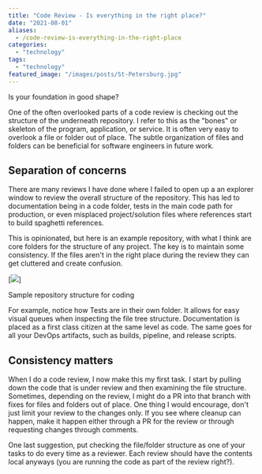 ```yaml
---
title: "Code Review - Is everything in the right place?"
date: "2021-08-01"
aliases:
  - /code-review-is-everything-in-the-right-place
categories: 
  - "technology"
tags: 
  - "technology"
featured_image: "/images/posts/St-Petersburg.jpg"
---
```


Is your foundation in good shape?

One of the often overlooked parts of a code review is checking out the structure of the underneath repository. I refer to this as the "bones" or skeleton of the program, application, or service. It is often very easy to overlook a file or folder out of place. The subtle organization of files and folders can be beneficial for software engineers in future work.

## Separation of concerns

There are many reviews I have done where I failed to open up a an explorer window to review the overall structure of the repository. This has led to documentation being in a code folder, tests in the main code path for production, or even misplaced project/solution files where references start to build spaghetti references.

This is opinionated, but here is an example repository, with what I think are core folders for the structure of any project. The key is to maintain some consistency. If the files aren't in the right place during the review they can get cluttered and create confusion.

[![](/images/posts/code-review-explorer.png)]

Sample repository structure for coding

For example, notice how Tests are in their own folder. It allows for easy visual queues when inspecting the file tree structure. Documentation is placed as a first class citizen at the same level as code. The same goes for all your DevOps artifacts, such as builds, pipeline, and release scripts.

## Consistency matters

When I do a code review, I now make this my first task. I start by pulling down the code that is under review and then examining the file structure. Sometimes, depending on the review, I might do a PR into that branch with fixes for files and folders out of place. One thing I would encourage, don't just limit your review to the changes only. If you see where cleanup can happen, make it happen either through a PR for the review or through requesting changes through comments.

One last suggestion, put checking the file/folder structure as one of your tasks to do every time as a reviewer. Each review should have the contents local anyways (you are running the code as part of the review right?).
